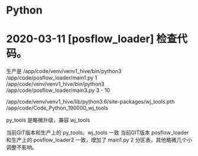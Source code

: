 # Python


# 2020-03-11 [posflow_loader] 检查代码。

生产是 
/app/code/venv/venv1_hive/bin/python3  /app/code/posflow_loader/main1.py 1
/app/code/venv/venv1_hive/bin/python3  /app/code/posflow_loader/main3.py 3 - 10


/app/code/venv/venv1_hive/lib/python3.6/site-packages/wj_tools.pth
   /app/code/Code_Python_190000_wj_tools

py_tools 是略微升级，兼容 wj_tools



当前GIT版本和生产上的 py_tools、wj_tools 一致
当前GIT版本 posflow_loader  和生产上的 posflow_loader2 一致，增加了 main1.py 2 分区表，其他略微几个小调整不影响。


